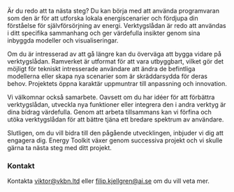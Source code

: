 Är du redo att ta nästa steg? Du kan börja med att använda programvaran som den är för att utforska lokala energiscenarier och fördjupa din förståelse för självförsörjning av energi. Verktygslådan är redo att användas i ditt specifika sammanhang och ger värdefulla insikter genom sina inbyggda modeller och visualiseringar.

Om du är intresserad av att gå längre kan du överväga att bygga vidare på verktygslådan. Ramverket är utformat för att vara utbyggbart, vilket gör det möjligt för tekniskt intresserade användare att ändra de befintliga modellerna eller skapa nya scenarier som är skräddarsydda för deras behov. Projektets öppna karaktär uppmuntrar till anpassning och innovation.

Vi välkomnar också samarbete. Oavsett om du har idéer för att förbättra verktygslådan, utveckla nya funktioner eller integrera den i andra verktyg är dina bidrag värdefulla. Genom att arbeta tillsammans kan vi förfina och utöka verktygslådan för att bättre tjäna ett bredare spektrum av användare.

Slutligen, om du vill bidra till den pågående utvecklingen, inbjuder vi dig att engagera dig. Energy Toolkit växer genom successiva projekt och vi skulle gärna ta nästa steg med ditt projekt.

### Kontakt

Kontakta viktor@vkbn.ltd eller filip.kjellgren@ai.se om du vill veta mer.